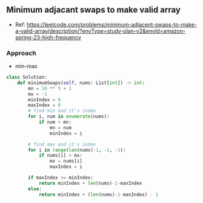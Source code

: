 
## Minimum adjacant swaps to make valid array
- Ref: https://leetcode.com/problems/minimum-adjacent-swaps-to-make-a-valid-array/description/?envType=study-plan-v2&envId=amazon-spring-23-high-frequency

### Approach
- min-max

```py
class Solution:
    def minimumSwaps(self, nums: List[int]) -> int:
        mn = 10 ** 5 + 1
        mx = -1
        minIndex = 0
        maxIndex = 0
        # find min and it's index
        for i, num in enumerate(nums):
            if num < mn:
                mn = num
                minIndex = i

        # find max and it's index
        for i in range(len(nums)-1, -1, -1):
            if nums[i] > mx:
                mx = nums[i]
                maxIndex = i

        if maxIndex >= minIndex:
            return minIndex + len(nums)-1-maxIndex
        else:
            return minIndex + (len(nums)-1-maxIndex) - 1
```